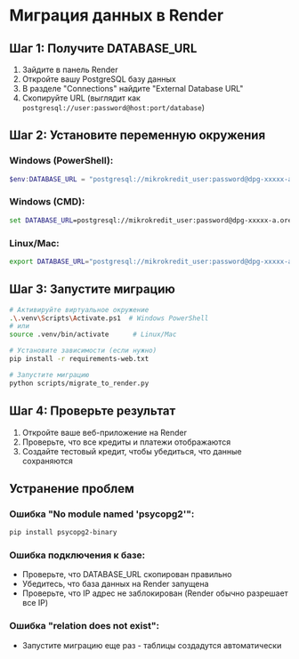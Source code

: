 # Миграция данных в Render

## Шаг 1: Получите DATABASE_URL

1. Зайдите в панель Render
2. Откройте вашу PostgreSQL базу данных
3. В разделе "Connections" найдите "External Database URL"
4. Скопируйте URL (выглядит как `postgresql://user:password@host:port/database`)

## Шаг 2: Установите переменную окружения

### Windows (PowerShell):
```powershell
$env:DATABASE_URL = "postgresql://mikrokredit_user:password@dpg-xxxxx-a.oregon-postgres.render.com/mikrokredit"
```

### Windows (CMD):
```cmd
set DATABASE_URL=postgresql://mikrokredit_user:password@dpg-xxxxx-a.oregon-postgres.render.com/mikrokredit
```

### Linux/Mac:
```bash
export DATABASE_URL="postgresql://mikrokredit_user:password@dpg-xxxxx-a.oregon-postgres.render.com/mikrokredit"
```

## Шаг 3: Запустите миграцию

```bash
# Активируйте виртуальное окружение
.\.venv\Scripts\Activate.ps1  # Windows PowerShell
# или
source .venv/bin/activate      # Linux/Mac

# Установите зависимости (если нужно)
pip install -r requirements-web.txt

# Запустите миграцию
python scripts/migrate_to_render.py
```

## Шаг 4: Проверьте результат

1. Откройте ваше веб-приложение на Render
2. Проверьте, что все кредиты и платежи отображаются
3. Создайте тестовый кредит, чтобы убедиться, что данные сохраняются

## Устранение проблем

### Ошибка "No module named 'psycopg2'":
```bash
pip install psycopg2-binary
```

### Ошибка подключения к базе:
- Проверьте, что DATABASE_URL скопирован правильно
- Убедитесь, что база данных на Render запущена
- Проверьте, что IP адрес не заблокирован (Render обычно разрешает все IP)

### Ошибка "relation does not exist":
- Запустите миграцию еще раз - таблицы создадутся автоматически
